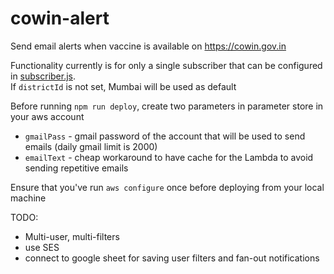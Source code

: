 # cowin-alert
Send email alerts when vaccine is available on https://cowin.gov.in

Functionality currently is for only a single subscriber that can be configured in [subscriber.js](https://github.com/qruiger/cowin-alert/blob/master/src/subscriber.js).   
If `districtId` is not set, Mumbai will be used as default

Before running `npm run deploy`, create two parameters in parameter store in your aws account
 - `gmailPass` - gmail password of the account that will be used to send emails (daily gmail limit is 2000)
 - `emailText` - cheap workaround to have cache for the Lambda to avoid sending repetitive emails   

Ensure that you've run `aws configure` once before deploying from your local machine

TODO:
- Multi-user, multi-filters
- use SES
- connect to google sheet for saving user filters and fan-out notifications